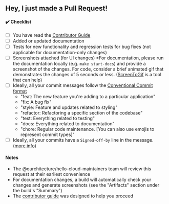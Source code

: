## Hey, I just made a Pull Request!

<!-- Please describe what you added, and add a screenshot if possible.
     That makes it easier to understand the change so we can :shipit: faster. -->

#### :heavy_check_mark: Checklist

<!--- Please include the following in your Pull Request when applicable: -->

-   [ ] You have read the [Contributor Guide](https://www.ourchitecture.io/hello-cloud/contribute/)
-   [ ] Added or updated documentation
-   [ ] Tests for new functionality and regression tests for bug fixes (not applicable for documentation-only changes)
-   [ ] Screenshots attached (for UI changes) \*For documentation, please run the documentation locally (e.g. `make start-docs`) and provide a screenshot of the changes. For code, consider a brief animated gif that demonstrates the changes of 5 seconds or less. ([ScreenToGif](https://www.screentogif.com/) is a tool that can help)
-   [ ] Ideally, all your commit messages follow the [Conventional Commit format](https://www.conventionalcommits.org/en/v1.0.0/)
    -   "feat: The new feature you're adding to a particular application"
    -   "fix: A bug fix"
    -   "style: Feature and updates related to styling"
    -   "refactor: Refactoring a specific section of the codebase"
    -   "test: Everything related to testing"
    -   "docs: Everything related to documentation"
    -   "chore: Regular code maintenance. [You can also use emojis to represent commit types]"
-   [ ] Ideally, all your commits have a `Signed-off-by` line in the message. ([more info](https://github.com/backstage/backstage/blob/master/CONTRIBUTING.md#developer-certificate-of-origin))

#### Notes

-   The @ourchitecture/hello-cloud-maintainers team will review this request at their earliest convenience
-   For documentation changes, a build will automatically check your changes and generate screenshots (see the "Artifacts" section under the build's "Summary")
-   The [contributor guide](https://www.ourchitecture.io/hello-cloud/contribute/) was designed to help you proceed
